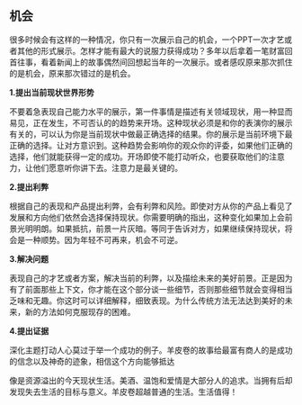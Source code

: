 ## 机会

很多时候会有这样的一种情况，你只有一次展示自己的机会，一个PPT一次才艺或者其他的形式展示。怎样才能有最大的说服力获得成功？多年以后拿着一笔财富回首往事，看着新闻上的故事偶然间回想起当年的一次展示。或者感叹原来那次抓住的是机会，原来那次错过的是机会。



**1.提出当前现状世界形势**

不要着急表现自己能力水平的展示，第一件事情是描述有关领域现状，用一种显而易见，正在发生，不可否认的的趋势来开场。这种现状必须是和你的表演你的展示有关的，可以认为你是当前现状中做最正确选择的结果。你的展示是当前环境下最正确的选择。让对方意识到。这种趋势会影响你的观众你的评委，如果他们正确的选择，他们就能获得一定的成功。开场即使不能打动听众，也要获取他们的注意力，让他们愿意听你讲下去。注意力是最关键的。

**2.提出利弊**

根据自己的表现和产品提出利弊，会有利弊和风险。即使对方从你的产品上看见了发展和方向他们依然会选择保持现状。你需要明确的指出，这种变化如果加上会前景光明明朗。如果抵抗，前景一片灰暗。等同于告诉对方，如果继续保持现状，将会是一种顺势。因为年轻不可再来，机会不可逆。

**3.解决问题**

表现自己的才艺或者方案，解决当前的利弊，以及描绘未来的美好前景。正是因为有了前面那些上下文，你才能在这个部分谈一些细节，否则那些细节就会变得相当乏味和无趣。你这时可以详细解释，细致表现。为什么传统方法无法达到美好的未来，新的方法如何克服现存的困难。

**4.提出证据**

深化主题打动人心莫过于举一个成功的例子。羊皮卷的故事给最富有商人的是成功的信念以及神奇的迹象，相信这个方向能够抵达



 像是资源溢出的今天现状生活。美酒、温饱和爱情是大部分人的追求。当拥有后却发现失去生活的目标与意义。羊皮卷超越普通的生活。生活值得！

 



